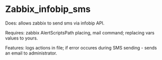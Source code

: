 # Zabbix_infobip_sms

Does: allows zabbix to send sms via infobip API.
 
Requires: zabbix AlertScriptsPath placing, mail command; replacing vars values to yours.

Features: logs actions in file; if error occures during SMS sending - sends an email to administrator.
 
